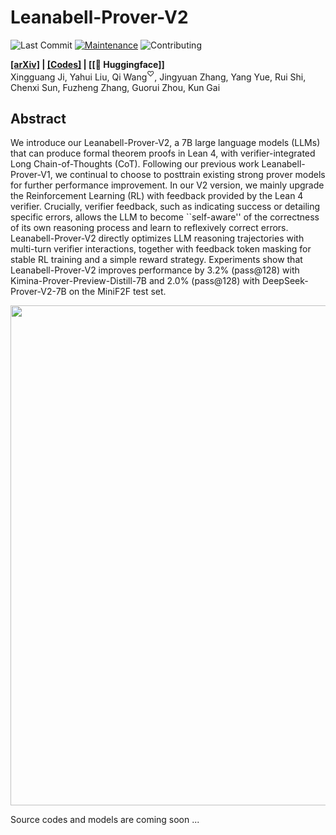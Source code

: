 # Leanabell-Prover-V2

![Last Commit](https://img.shields.io/github/last-commit/Leanabell-LM/Leanabell-Prover-V2)
[![Maintenance](https://img.shields.io/badge/Maintained%3F-yes-blue.svg)]((https://github.com/Leanabell-LM/Leanabell-Prover-V2/graphs/commit-activity))
![Contributing](https://img.shields.io/badge/contributions-welcome-brightgreen.svg?style=flat)

**[[arXiv]](https://arxiv.org/abs/2507.08649) | [[Codes]](https://github.com/Leanabell-LM/Leanabell-Prover-V2) | [[🤗 Huggingface]]** <br> 
Xingguang Ji, Yahui Liu, Qi Wang$^{\heartsuit}$, Jingyuan Zhang, Yang Yue, Rui Shi, Chenxi Sun, Fuzheng Zhang,  Guorui Zhou, Kun Gai

## Abstract

We introduce our Leanabell-Prover-V2, a 7B large language models (LLMs) that can produce formal theorem proofs in Lean 4, with verifier-integrated Long Chain-of-Thoughts (CoT). Following our previous work Leanabell-Prover-V1, we continual to choose to posttrain existing strong prover models for further performance improvement. In our V2 version, we mainly upgrade the Reinforcement Learning (RL) with feedback provided by the Lean 4 verifier. Crucially, verifier feedback, such as indicating success or detailing specific errors, allows the LLM to become ``self-aware'' of the correctness of its own reasoning process and learn to reflexively correct errors. Leanabell-Prover-V2 directly optimizes LLM reasoning trajectories with multi-turn verifier interactions, together with feedback token masking for stable RL training and a simple reward strategy. Experiments show that Leanabell-Prover-V2 improves performance by 3.2\% (pass@128) with Kimina-Prover-Preview-Distill-7B and 2.0\% (pass@128) with DeepSeek-Prover-V2-7B on the MiniF2F test set.

<p align="center">
<img src="figures/performance.png" width="800px"/>
<br>
</p>

Source codes and models are coming soon ...

